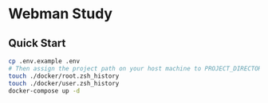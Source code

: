 # Webman Study

## Quick Start

```bash
cp .env.example .env
# Then assign the project path on your host machine to PROJECT_DIRECTORY
touch ./docker/root.zsh_history
touch ./docker/user.zsh_history
docker-compose up -d
```